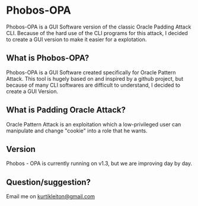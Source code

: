 # Phobos-OPA
Phobos-OPA is a GUI Software version of the classic Oracle Padding Attack CLI. Because of the hard use of the CLI programs for this attack, I decided to create a GUI version to make it easier for a explotation.

## What is Phobos-OPA?
Phobos-OPA is a GUI Software created specifically for Oracle Pattern Attack. This tool is hugely based on and inspired by a github project, but because of many CLI softwares are difficult to understand, I decided to create a GUI Version.

## What is Padding Oracle Attack?
Oracle Pattern Attack is an exploitation which a low-privileged user can manipulate and change "cookie" into a role that he wants.

## Version
Phobos - OPA is currently running on v1.3, but we are improving day by day.

## Question/suggestion?
Email me on kurtikleiton@gmail.com
